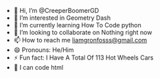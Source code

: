 - 👋 Hi, I’m @CreeperBoomerGD
- 👀 I’m interested in Geometry Dash
- 🌱 I’m currently learning How To Code python
- 💞️ I’m looking to collaborate on Nothing right now
- 📫 How to reach me liamgronfosss@gmail.com
- 😄 Pronouns: He/Him
- ⚡ Fun fact: I Have A Total Of 113 Hot Wheels Cars
- 🌾 I can code html

<!---
CreeperBoomerGD/CreeperBoomerGD is a ✨ special ✨ repository because its `README.md` (this file) appears on your GitHub profile.
You can click the Preview link to take a look at your changes.
--->

